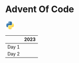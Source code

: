 # Advent Of Code

<!-- <img src="./images/php.svg" width="30" height="auto"> -->
<img src="./images/python.svg" width="30" height="auto">
<!-- <img src="./images/go.svg" width="30" height="auto"> -->

|       | 2023 |
| ----- | ---- |
| Day 1 |      |
| Day 2 |      |
